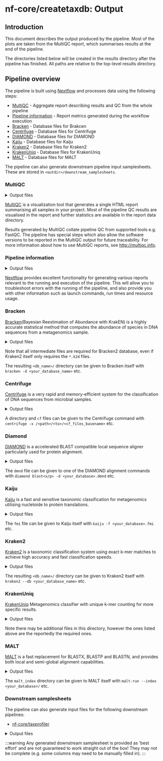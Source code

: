 # nf-core/createtaxdb: Output

## Introduction

This document describes the output produced by the pipeline. Most of the plots are taken from the MultiQC report, which summarises results at the end of the pipeline.

The directories listed below will be created in the results directory after the pipeline has finished. All paths are relative to the top-level results directory.

<!-- TODO nf-core: Write this documentation describing your workflow's output -->

## Pipeline overview

The pipeline is built using [Nextflow](https://www.nextflow.io/) and processes data using the following steps:

- [MultiQC](#multiqc) - Aggregate report describing results and QC from the whole pipeline
- [Pipeline information](#pipeline-information) - Report metrics generated during the workflow execution
- [Bracken](#bracken) - Database files for Brakcen
- [Centrifuge](#centrifuge) - Database files for Centrifuge
- [DIAMOND](#diamond) - Database files for DIAMOND
- [Kaiju](#kaiju) - Database files for Kaiju
- [Kraken2](#kraken2) - Database files for Kraken2
- [KrakenUniq](#krakenuniq) - Database files for KrakenUniq
- [MALT](#malt) - Database files for MALT

The pipeline can also generate downstream pipeline input samplesheets.
These are stored in `<outdir>/downstream_samplesheets`.

### MultiQC

<details markdown="1">
<summary>Output files</summary>

- `multiqc/`
  - `multiqc_report.html`: a standalone HTML file that can be viewed in your web browser.
  - `multiqc_data/`: directory containing parsed statistics from the different tools used in the pipeline.
  - `multiqc_plots/`: directory containing static images from the report in various formats.

</details>

[MultiQC](http://multiqc.info) is a visualization tool that generates a single HTML report summarising all samples in your project. Most of the pipeline QC results are visualised in the report and further statistics are available in the report data directory.

Results generated by MultiQC collate pipeline QC from supported tools e.g. FastQC. The pipeline has special steps which also allow the software versions to be reported in the MultiQC output for future traceability. For more information about how to use MultiQC reports, see <http://multiqc.info>.

### Pipeline information

<details markdown="1">
<summary>Output files</summary>

- `pipeline_info/`
  - Reports generated by Nextflow: `execution_report.html`, `execution_timeline.html`, `execution_trace.txt` and `pipeline_dag.dot`/`pipeline_dag.svg`.
  - Reports generated by the pipeline: `pipeline_report.html`, `pipeline_report.txt` and `software_versions.yml`. The `pipeline_report*` files will only be present if the `--email` / `--email_on_fail` parameter's are used when running the pipeline.
  - Reformatted samplesheet files used as input to the pipeline: `samplesheet.valid.csv`.
  - Parameters used by the pipeline run: `params.json`.

</details>

[Nextflow](https://www.nextflow.io/docs/latest/tracing.html) provides excellent functionality for generating various reports relevant to the running and execution of the pipeline. This will allow you to troubleshoot errors with the running of the pipeline, and also provide you with other information such as launch commands, run times and resource usage.

### Bracken

[Bracken](https://github.com/jenniferlu717/Bracken/)(Bayesian Reestimation of Abundance with KrakEN) is a highly accurate statistical method that computes the abundance of species in DNA sequences from a metagenomics sample.

<details markdown="1">
<summary>Output files</summary>

- `bracken/`
  - `<db_name>/`
    - `database100mers.kmer_distrib`: Bracken kmer distribution file
    - `database100mers.kraken`: Bracken index file
    - `database.kraken`: Bracken database file
    - `hash.k2d`: Kraken2 hash database file
    - `opts.k2d`: Kraken2 opts database file
    - `taxo.k2d`: Kraken2 taxo database file
    - `library/`: Intermediate Kraken2 directory containing FASTAs and related files of added genomes
    - `taxonomy/`: Intermediate Kraken2 directory containing taxonomy files of added genomes
    - `seqid2taxid.map`: Intermediate Kraken2 file containing taxonomy files of added genomes

</details>

Note that all intermediate files are required for Bracken2 database, even if Kraken2 itself only requires the `*.k2d` files.

The resulting `<db_name>/` directory can be given to Bracken itself with `bracken -d <your_database_name>` etc.

### Centrifuge

[Centrifuge](https://github.com/bbuchfink/diamond) is a very rapid and memory-efficient system for the classification of DNA sequences from microbial samples.

<details markdown="1">
<summary>Output files</summary>

- `diamond/`
  - `<database>.*.cf`: Centrifuge database files

</details>

A directory and `cf` files can be given to the Centrifuge command with `centrifuge -x /<path>/<to>/<cf_files_basename>` etc.

### Diamond

[DIAMOND](https://github.com/bbuchfink/diamond) is a accelerated BLAST compatible local sequence aligner particularly used for protein alignment.

<details markdown="1">
<summary>Output files</summary>

- `diamond/`
  - `<database>.dmnd`: DIAMOND dmnd database file

</details>

The `dmnd` file can be given to one of the DIAMOND alignment commands with `diamond blast<x/p> -d <your_database>.dmnd` etc.

### Kaiju

[Kaiju](https://bioinformatics-centre.github.io/kaiju/) is a fast and sensitive taxonomic classification for metagenomics utilising nucletoide to protein translations.

<details markdown="1">
<summary>Output files</summary>

- `kaiju/`
  - `<database_name>.fmi`: Kaiju FMI index file

</details>

The `fmi` file can be given to Kaiju itself with `kaiju -f <your_database>.fmi` etc.

### Kraken2

[Kraken2](https://ccb.jhu.edu/software/kraken2/) is a taxonomic classification system using exact k-mer matches to achieve high accuracy and fast classification speeds.

<details markdown="1">
<summary>Output files</summary>

- `kraken2/`
  - `<db_name>/`
    - `hash.k2d`: Kraken2 hash database file
    - `opts.k2d`: Kraken2 opts database file
    - `taxo.k2d`: Kraken2 taxo database file
    - `library/`: Intermediate directory containing FASTAs and related files of added genomes (only present if `--build_bracken` or `--kraken2_keepintermediate` supplied)
    - `taxonomy/`: Intermediate directory containing taxonomy files of added genomes (only present if `--build_bracken` or `--kraken2_keepintermediate` supplied)
    - `seqid2taxid.map`: Intermediate file containing taxonomy files of added genomes (only present if `--build_bracken` or `--kraken2_keepintermediate` supplied)

</details>

The resulting `<db_name>/` directory can be given to Kraken2 itself with `kraken2 --db <your_database_name>` etc.

### KrakenUniq

[KrakenUniq](https://github.com/fbreitwieser/krakenuniq) Metagenomics classifier with unique k-mer counting for more specific results.

<details markdown="1">
<summary>Output files</summary>

- `kraken2/`
  - `<db_name>/`
  - `database-build.log`: KrakenUniq build process log
  - `database.idx`: KrakenUniq index file
  - `database.kdb`: KrakenUniq database file
  - `taxDB`: KrakenUniq taxonomy information file

</details>

Note there may be additional files in this directory, however the ones listed above are the reportedly the required ones.

### MALT

[MALT](https://software-ab.cs.uni-tuebingen.de/download/malt) is a fast replacement for BLASTX, BLASTP and BLASTN, and provides both local and semi-global alignment capabilities.

<details markdown="1">
<summary>Output files</summary>

- `malt/`
  - `malt_index/`: directory containing MALT index files

</details>

The `malt_index` directory can be given to MALT itself with `malt-run --index <your_database>/` etc.

### Downstream samplesheets

The pipeline can also generate input files for the following downstream
pipelines:

- [nf-core/taxprofiler](https://nf-co.re/taxprofiler)

<details markdown="1">
<summary>Output files</summary>

- `downstream_samplesheets/`
  - `taxprofiler.csv`: Partially filled out nf-core/taxprofiler `--databases` csv with paths to database directories or `tar.gz` relative to the results directory

</details>

:::warning
Any generated downstream samplesheet is provided as 'best effort' and are not guaranteed to work straight out of the box!
They may not be complete (e.g. some columns may need to be manually filled in).
:::

